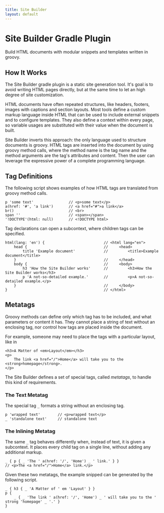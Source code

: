 ```yaml
---
title: Site Builder
layout: default
---
```


# Site Builder Gradle Plugin

Build HTML documents with modular snippets and templates written in groovy.

## How It Works

The Site Builder gradle plugin is a static site generation tool.
It's goal is to avoid writing HTML pages directly, but at the same time to let an high degree of site customization.

HTML documents have often repeated structures, like headers, footers, images with captions and section layouts.
Most tools define a custom markup language inside HTML that can be used to include external snippets and to configure templates.
They also define a context within every page, so variable usages are substituted with their value when the document is built.

Site Builder inverts this approach: the only language used to structure documents is groovy.
HTML tags are inserted into the document by using groovy method calls, where the method name is the tag name and the method arguments are the tag's attributes and content.
Then the user can leverage the expressive power of a complete programming language.

## Tag Definitions

The following script shows examples of how HTML tags are translated from groovy method calls.

```
p 'some text'                // <p>some text</p>
a(href: '#', 'a link')       // <a href="#">a link</a>
br()                         // <br>
span ''                      // <span></span>
'!DOCTYPE'(html: null)       // <!DOCTYPE html>
```

Tag declarations can open a subcontext, where children tags can be specified.

```
html(lang: 'en') {                           // <html lang="en">
    head {                                   //     <head>
        title 'Example document'             //         <title>Example document</title>
    }                                        //     </head>
    body {                                   //     <body>
        h3 'How the Site Builder works'      //         <h3>How the Site Builder works</h3>
        p 'A not-so-detailed example.'       //         <p>A not-so-detailed example.</p>
    }                                        //     </body>
}                                            // </html>
```

## Metatags

Groovy methods can define only which tag has to be included, and what parameters or content it has.
They cannot place a string of text without an enclosing tag, nor control how tags are placed inside the document.

For example, someone may need to place the tags with a particular layout, like in

```
<h3>A Matter of <em>Layout</em></h3>
<p>
    The link <a href="/">Home</a> will take you to the <strong>homepage</strong>.
</p>
```

The Site Builder defines a set of special tags, called *metatags*, to handle this kind of requirements.

### The Text Metatag

The special tag `_` formats a string without an enclosing tag.

```
p 'wrapped text'        // <p>wrapped text</p>
_ 'standalone text'     // standalone text
```

### The Inlining Metatag

The same `_` tag behaves differently when, instead of text, it is given a subcontext.
It places every child tag on a single line, without adding any additional markup.

```
_ { p { _ 'The ' a(href: '/', 'Home') _ ' link.' } }
// <p>The <a href="/">Home</a> link.</p>
```

Given these two metatags, the example snipped can be generated by the following script.

```
_ { h3 { _ 'A Matter of ' em 'Layout' } }
p {
    _ { _ 'The link ' a(href: '/', 'Home') _ ' will take you to the ' strong 'homepage' _ '.' }
}
```

